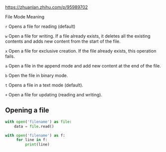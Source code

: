 https://zhuanlan.zhihu.com/p/95989702

File Mode        Meaning

`r` Opens a file for reading (default)

`w` Open a file for writing. If a file already exists, it deletes all the existing contents and adds new content from the start of the file.

`x` Open a file for exclusive creation. If the file already exists, this operation fails.

`a` Open a file in the append mode and add new content at the end of the file.

`b` Open the file in binary mode.

`t` Opens a file in a text mode (default).

`+` Open a file for updating (reading and writing).

## Opening a file

```python
with open('filename') as file:
	data = file.read()
```

```python
with open('filename') as f: 
     for line in f: 
         print(line)
```

